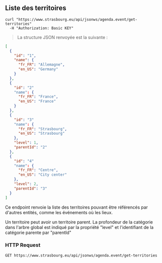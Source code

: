 ## Liste des territoires

```shell
curl "https://www.strasbourg.eu/api/jsonws/agenda.event/get-territories"
  -H "Authorization: Basic KEY"
```

> La structure JSON renvoyée est la suivante :

```json
[
  {    
    "id": "1",
    "name": {
      "fr_FR": "Allemagne",
      "en_US": "Germany"
    }
  },
  {
    "id": "2"
    "name": {
      "fr_FR": "France",
      "en_US": "France"
    }
  },
  {
    "id": "3"
    "name": {
      "fr_FR": "Strasbourg",
      "en_US": "Strasbourg"
    },
    "level": 1,
    "parentId": "2"
  },
  {
    "id": "4"
    "name": {
      "fr_FR": "Centre",
      "en_US": "City center"
    },
    "level": 2,
    "parentId": "3"
  }
]
```

Ce endpoint renvoie la liste des territoires pouvant être référencés par d'autres entités, comme les événements où les lieux.

<aside class="notice">Un territoire peut avoir un territoire parent. La profondeur de la catégorie dans l'arbre global est indiqué par la propriété "level" et l'identifiant de la catégorie parente par "parentId"</aside>

### HTTP Request

`GET https://www.strasbourg.eu/api/jsonws/agenda.event/get-territories`
